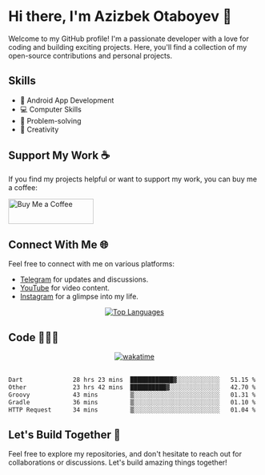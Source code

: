 # Hi there, I'm Azizbek Otaboyev 👋

Welcome to my GitHub profile! I'm a passionate developer with a love for coding and building exciting projects. Here, you'll find a collection of my open-source contributions and personal projects.

## Skills
- 📱 Android App Development
- 💻 Computer Skills
- 🧠 Problem-solving
- 🎨 Creativity

## Support My Work ☕

If you find my projects helpful or want to support my work, you can buy me a coffee:

<div align="start">
  <a href="https://www.buymeacoffee.com/azizbek.live" target="_blank">
    <img src="https://cdn.buymeacoffee.com/buttons/v2/default-yellow.png" alt="Buy Me a Coffee" height="50" width="170">
  </a>
</div>

## Connect With Me 🌐

Feel free to connect with me on various platforms:

- [Telegram](https://t.me/azizbeklive) for updates and discussions.
- [YouTube](https://www.youtube.com/azizbeklive) for video content.
- [Instagram](https://www.instagram.com/azizbek.live/) for a glimpse into my life.

<div align="center">
  <a href="https://github.com/azizbeklive">
    <img src="https://github-readme-stats.vercel.app/api/top-langs/?username=azizbeklive&layout=compact" alt="Top Languages" />
  </a>
</div>

## Code 👨🏻‍💻

<div align="center">
  <a href="https://wakatime.com/@6733ae38-ae9e-4041-9fdb-647f744b7c6e">
    <img src="https://wakatime.com/badge/user/6733ae38-ae9e-4041-9fdb-647f744b7c6e.svg" alt="wakatime">
  </a>
</div>

</br>

<!--START_SECTION:waka-->

```txt
Dart              28 hrs 23 mins  ████████████▓░░░░░░░░░░░░   51.15 %
Other             23 hrs 42 mins  ██████████▓░░░░░░░░░░░░░░   42.70 %
Groovy            43 mins         ▒░░░░░░░░░░░░░░░░░░░░░░░░   01.31 %
Gradle            36 mins         ▒░░░░░░░░░░░░░░░░░░░░░░░░   01.10 %
HTTP Request      34 mins         ▒░░░░░░░░░░░░░░░░░░░░░░░░   01.04 %
```

<!--END_SECTION:waka-->

## Let's Build Together 🚀

Feel free to explore my repositories, and don't hesitate to reach out for collaborations or discussions. Let's build amazing things together!
